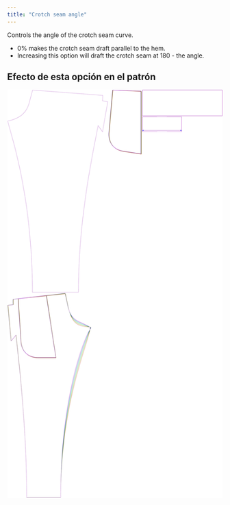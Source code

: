 ```yaml
---
title: "Crotch seam angle"
---
```


Controls the angle of the crotch seam curve.

- 0% makes the crotch seam draft parallel to the hem.
- Increasing this option will draft the crotch seam at 180 - the angle.


## Efecto de esta opción en el patrón

![This image shows the effect of this option by superimposing several variants that have a different value for this option](paco_crotchseamcurveangle_sample.svg "Effect of this option on the pattern")
